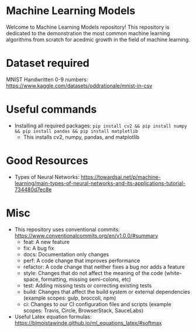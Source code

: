 # Machine Learning Models
Welcome to Machine Learning Models repository! This repository is dedicated to the demonstration the most common machine learning algorithms from scratch for acedmic growth in the field of machine learning.


# Dataset required #
MNIST Handwritten 0-9 numbers: https://www.kaggle.com/datasets/oddrationale/mnist-in-csv

# Useful commands
- Installing all required packages: `pip install cv2 && pip install numpy && pip install pandas && pip install matplotlib`
    - This installs cv2, numpy, pandas, and matplotlib

# Good Resources #
- Types of Neural Networks: https://towardsai.net/p/machine-learning/main-types-of-neural-networks-and-its-applications-tutorial-734480d7ec8e


# Misc
- This repository uses conventional commits: https://www.conventionalcommits.org/en/v1.0.0/#summary
    - feat: A new feature
    - fix: A bug fix
    - docs: Documentation only changes
    - perf: A code change that improves performance
    - refactor: A code change that neither fixes a bug nor adds a feature
    - style: Changes that do not affect the meaning of the code (white-space, formatting, missing semi-colons, etc)
    - test: Adding missing tests or correcting existing tests
    -  build: Changes that affect the build system or external dependencies (example scopes: gulp, broccoli, npm)
    - ci: Changes to our CI configuration files and scripts (example scopes: Travis, Circle, BrowserStack, SauceLabs)
- Useful Latex equation formulas: https://blmoistawinde.github.io/ml_equations_latex/#softmax


